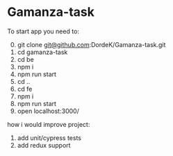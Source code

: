 # Gamanza-task

To start app you need to:

0. git clone git@github.com:DordeK/Gamanza-task.git
1. cd gamanza-task
2. cd be
3. npm i
4. npm run start
5. cd ..
6. cd fe
7. npm i
8. npm run start
9. open localhost:3000/

how i would improve project:

1. add unit/cypress tests
2. add redux support
